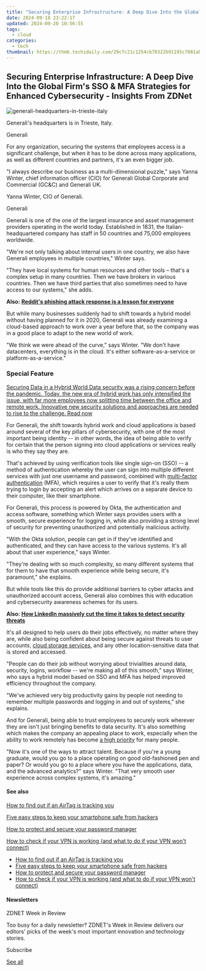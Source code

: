 ```yaml
---
title: "Securing Enterprise Infrastructure: A Deep Dive Into the Global Firm's SSO & MFA Strategies for Enhanced Cybersecurity - Insights From ZDNet"
date: 2024-09-18 23:22:17
updated: 2024-09-20 10:56:55
tags:
  - cloud
categories:
  - tech
thumbnail: https://thmb.techidaily.com/29cfc21c1254cb70322b91195c7081ab1c044155fd0a604dc9fcf1b208976460.jpg
---
```


## Securing Enterprise Infrastructure: A Deep Dive Into the Global Firm's SSO & MFA Strategies for Enhanced Cybersecurity - Insights From ZDNet

![generali-headquarters-in-trieste-italy](https://www.zdnet.com/a/img/resize/b17fe2016f5ab85baaec999ef02607c149f4e4ec/2023/03/08/77f80cc7-dff2-452d-b2a3-fbe44ea13fc5/generali-headquarters-in-trieste-italy.jpg?auto=webp&precrop=739,495,x70,y0&width=1280)

Generali's headquarters is in Trieste, Italy.

Generali

For any organization, securing the systems that employees access is a significant challenge, but when it has to be done across many applications, as well as different countries and partners, it's an even bigger job.

"I always describe our business as a multi-dimensional puzzle," says Yanna Winter, chief information officer (CIO) for Generali Global Corporate and Commercial (GC&C) and Generali UK. 

Yanna Winter, CIO of Generali.

Generali

Generali is one of the one of the largest insurance and asset management providers operating in the world today. Established in 1831, the Italian-headquartered company has staff in 50 countries and 75,000 employees worldwide. 

"We're not only talking about internal users in one country, we also have Generali employees in multiple countries," Winter says. 

"They have local systems for human resources and other tools – that's a complex setup in many countries. Then we have brokers in various countries. Then we have third parties that also sometimes need to have access to our systems," she adds. 

**Also:** [**Reddit's phishing attack response is a lesson for everyone**](https://www.zdnet.com/article/reddit-was-hit-with-a-phishing-attack-how-it-responded-is-a-lesson-for-everyone/)

But while many businesses suddenly had to shift towards a hybrid model without having planned for it in 2020, Generali was already examining a cloud-based approach to work over a year before that, so the company was in a good place to adapt to the new world of work. 

"We think we were ahead of the curve," says Winter. "We don't have datacenters, everything is in the cloud. It's either software-as-a-service or platform-as-a-service."

### Special Feature

[Securing Data in a Hybrid World Data security was a rising concern before the pandemic. Today, the new era of hybrid work has only intensified the issue, with far more employees now splitting time between the office and remote work. Innovative new security solutions and approaches are needed to rise to the challenge.  Read now](https://www.zdnet.com/collection/securing-data-in-a-hybrid-world/)

For Generali, the shift towards hybrid work and cloud applications is based around several of the key pillars of cybersecurity, with one of the most important being identity -- in other words, the idea of being able to verify for certain that the person signing into cloud applications or services really is who they say they are. 

That's achieved by using verification tools like single sign-on (SSO) -- a method of authentication whereby the user can sign into multiple different services with just one username and password, combined with [multi-factor authentication](https://www.zdnet.com/article/why-you-really-need-multi-factor-authentication-these-ransomware-hackers-gave-up-when-they-saw-it/) (MFA), which requires a user to verify that it's really them trying to login by accepting an alert which arrives on a separate device to their computer, like their smartphone. 

For Generali, this process is powered by Okta, the authentication and access software, something which Winter says provides users with a smooth, secure experience for logging in, while also providing a strong level of security for preventing unauthorized and potentially malicious activity. 

"With the Okta solution, people can get in if they've identified and authenticated, and they can have access to the various systems. It's all about that user experience," says Winter. 

"They're dealing with so much complexity, so many different systems that for them to have that smooth experience while being secure, it's paramount," she explains. 

But while tools like this do provide additional barriers to cyber attacks and unauthorized account access, Generali also combines this with education and cybersecurity awareness schemes for its users. 

**Also:** [**How LinkedIn massively cut the time it takes to detect security threats**](https://www.zdnet.com/article/linkedin-has-massively-cut-the-time-it-takes-to-detect-security-threats-heres-how-it-did-it/)

It's all designed to help users do their jobs effectively, no matter where they are, while also being confident about being secure against threats to user accounts, [cloud storage services](https://www.zdnet.com/article/best-cloud-storage/), and any other location-sensitive data that is stored and accessed. 

"People can do their job without worrying about trivialities around data, security, logins, workflow -- we're making all of this smooth," says Winter, who says a hybrid model based on SSO and MFA has helped improved efficiency throughout the company. 

"We've achieved very big productivity gains by people not needing to remember multiple passwords and logging in and out of systems," she explains. 

And for Generali, being able to trust employees to securely work wherever they are isn't just bringing benefits to data security. It's also something which makes the company an appealing place to work, especially when the ability to work remotely has become [a high priority](https://www.zdnet.com/education/professional-development/remote-working-dont-want-to-sit-in-an-office-you-should-get-a-job-in-tech/) for many people. 

"Now it's one of the ways to attract talent. Because if you're a young graduate, would you go to a place operating on good old-fashioned pen and paper? Or would you go to a place where you have the applications, data, and the advanced analytics?" says Winter. "That very smooth user experience across complex systems, it's amazing." 

#### See also

[How to find out if an AirTag is tracking you](https://www.zdnet.com/article/how-to-find-out-if-an-airtag-is-tracking-you/ "How to find out if an AirTag is tracking you")

[Five easy steps to keep your smartphone safe from hackers](https://www.zdnet.com/article/five-easy-steps-to-keep-your-smartphone-safe-from-hackers/ "Five easy steps to keep your smartphone safe from hackers")

[How to protect and secure your password manager](https://www.zdnet.com/article/how-to-protect-and-secure-your-password-manager/ "How to protect and secure your password manager")

[How to check if your VPN is working (and what to do if your VPN won't connect)](https://www.zdnet.com/article/how-to-check-if-your-vpn-is-working-and-what-to-do-if-your-vpn-wont-connect/ "How to check if your VPN is working (and what to do if your VPN won't connect)")

* [How to find out if an AirTag is tracking you](https://www.zdnet.com/article/how-to-find-out-if-an-airtag-is-tracking-you/ "How to find out if an AirTag is tracking you")
* [Five easy steps to keep your smartphone safe from hackers](https://www.zdnet.com/article/five-easy-steps-to-keep-your-smartphone-safe-from-hackers/ "Five easy steps to keep your smartphone safe from hackers")
* [How to protect and secure your password manager](https://www.zdnet.com/article/how-to-protect-and-secure-your-password-manager/ "How to protect and secure your password manager")
* [How to check if your VPN is working (and what to do if your VPN won't connect)](https://www.zdnet.com/article/how-to-check-if-your-vpn-is-working-and-what-to-do-if-your-vpn-wont-connect/ "How to check if your VPN is working (and what to do if your VPN won't connect)")

#### Newsletters

ZDNET Week in Review

Too busy for a daily newsletter? ZDNET's Week in Review delivers our editors' picks of the week's most important innovation and technology stories.

 Subscribe

[See all](https://www.zdnet.com/newsletters/)

<ins class="adsbygoogle"
     style="display:block"
     data-ad-format="autorelaxed"
     data-ad-client="ca-pub-7571918770474297"
     data-ad-slot="1223367746"></ins>



<ins class="adsbygoogle"
     style="display:block"
     data-ad-client="ca-pub-7571918770474297"
     data-ad-slot="8358498916"
     data-ad-format="auto"
     data-full-width-responsive="true"></ins>
